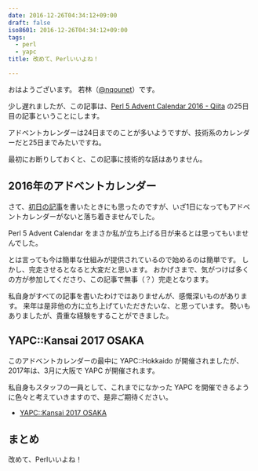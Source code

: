 ```yaml
---
date: 2016-12-26T04:34:12+09:00
draft: false
iso8601: 2016-12-26T04:34:12+09:00
tags:
  - perl
  - yapc
title: 改めて、Perlいいよね！

---
```


おはようございます。
若林（[@nqounet](https://twitter.com/nqounet)）です。

少し遅れましたが、この記事は、<a href="https://qiita.com/advent-calendar/2016/perl5">Perl 5 Advent Calendar 2016 - Qiita</a> の25日目の記事ということにします。

アドベントカレンダーは24日までのことが多いようですが、技術系のカレンダーだと25日までみたいですね。

最初にお断りしておくと、この記事に技術的な話はありません。

## 2016年のアドベントカレンダー

さて、<a href="/2016/12/01/010847">初日の記事</a>を書いたときにも思ったのですが、いざ1日になってもアドベントカレンダーがないと落ち着きませんでした。

Perl 5 Advent Calendar をまさか私が立ち上げる日が来るとは思ってもいませんでした。

とは言っても今は簡単な仕組みが提供されているので始めるのは簡単です。
しかし、完走させるとなると大変だと思います。
おかげさまで、気がつけば多くの方が参加してくださり、この記事で無事（？）完走となります。

私自身がすべての記事を書いたわけではありませんが、感慨深いものがあります。
来年は是非他の方に立ち上げていただきたいな、と思っています。
勢いもありましたが、貴重な経験をすることができました。

## YAPC::Kansai 2017 OSAKA

このアドベントカレンダーの最中に YAPC::Hokkaido が開催されましたが、2017年は、3月に大阪で YAPC が開催されます。

私自身もスタッフの一員として、これまでになかった YAPC を開催できるように色々と考えていきますので、是非ご期待ください。

<ul>
<li><a href="http://yapcjapan.org/2017kansai/">YAPC::Kansai 2017 OSAKA</a></li>
</ul>

## まとめ

改めて、Perlいいよね！
